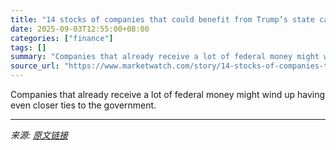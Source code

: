 ```yaml
---
title: "14 stocks of companies that could benefit from Trump’s state capitalism"
date: 2025-09-03T12:55:00+08:00
categories: ["finance"]
tags: []
summary: "Companies that already receive a lot of federal money might wind up having even closer ties to the government."
source_url: "https://www.marketwatch.com/story/14-stocks-of-companies-that-could-benefit-from-trumps-state-capitalism-66681cc2?mod=mw_rss_topstories"
---
```


Companies that already receive a lot of federal money might wind up having even closer ties to the government.

---

*来源: [原文链接](https://www.marketwatch.com/story/14-stocks-of-companies-that-could-benefit-from-trumps-state-capitalism-66681cc2?mod=mw_rss_topstories)*
